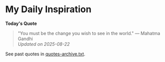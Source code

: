 # My Daily Inspiration

**Today's Quote**  
> "You must be the change you wish to see in the world." — Mahatma Gandhi  
*Updated on 2025-08-22*

See past quotes in [quotes-archive.txt](quotes-archive.txt).